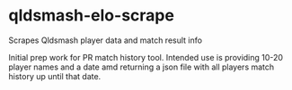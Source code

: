 # qldsmash-elo-scrape
Scrapes Qldsmash player data and match result info


Initial prep work for PR match history tool. Intended use is providing 10-20 player names and a date amd returning a json file with all players match history up until that date.
